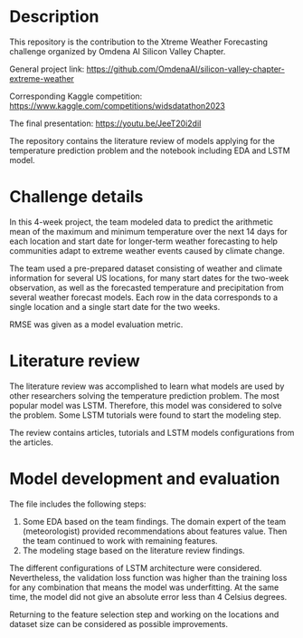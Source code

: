 # Description
This repository is the contribution to the Xtreme Weather Forecasting challenge organized by Omdena AI Silicon Valley Chapter.  

General project link: https://github.com/OmdenaAI/silicon-valley-chapter-extreme-weather

Corresponding Kaggle competition: https://www.kaggle.com/competitions/widsdatathon2023 

The final presentation: https://youtu.be/JeeT20i2diI 

The repository contains the literature review of models applying for the temperature prediction problem and the notebook including EDA and LSTM model.
# Challenge details
In this 4-week project, the team modeled data to predict the arithmetic mean of the maximum and minimum temperature over the next 14 days for each location and start date for longer-term weather forecasting to help communities adapt to extreme weather events caused by climate change.

The team used a pre-prepared dataset consisting of weather and climate information for several US locations, for many start dates for the two-week observation, as well as the forecasted temperature and precipitation from several weather forecast models. Each row in the data corresponds to a single location and a single start date for the two weeks.

RMSE was given as a model evaluation metric.
# Literature review
The literature review was accomplished to learn what models are used by other researchers solving the temperature prediction problem. The most popular model was LSTM. Therefore, this model was considered to solve the problem. Some LSTM tutorials were found to start the modeling step. 

The review contains articles, tutorials and LSTM models configurations from the articles.
# Model development and evaluation
The file includes the following steps:
1. Some EDA based on the team findings. The domain expert of the team (meteorologist) provided recommendations about features value. Then the team continued to work with remaining features.
2. The modeling stage based on the literature review findings. 

The different configurations of LSTM architecture were considered. Nevertheless, the validation loss function was higher than the training loss for any combination that means the model was underfitting. At the same time, the model did not give an absolute error less than 4 Celsius degrees.

Returning to the feature selection step and working on the locations and dataset size can be considered as possible improvements.
